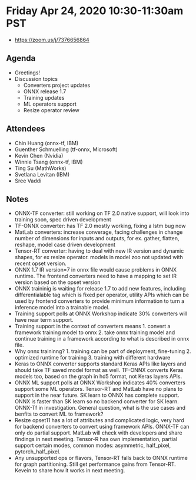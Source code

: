 <!--- SPDX-License-Identifier: Apache-2.0 -->

# Friday Apr 24, 2020 10:30-11:30am PST
* https://zoom.us/j/7376656864

## Agenda
* Greetings!
* Discussion topics
    * Converters project updates
    * ONNX release 1.7
    * Training updates
    * ML operators support
    * Resize operator review

## Attendees
* Chin Huang (onnx-tf, IBM)
* Guenther Schmuelling (tf-onnx, Microsoft)
* Kevin Chen (Nvidia)
* Winnie Tsang (onnx-tf, IBM)
* Ting Su (MathWorks)
* Svetlana Levitan (IBM)
* Sree Vaddi

## Notes
* ONNX-TF converter: still working on TF 2.0 native support, will look into training soon, spec driven development
* TF-ONNX converter: has TF 2.0 mostly working, fixing a lstm bug now
* MatLab converters: increase converage, facing challenges in change number of dimensions for inputs and outputs, for ex. gather, flatten, reshape, model case driven development
* Tensor-RT converter: having to deal with new IR version and dynamic shapes, for ex resize operator. models in model zoo not updated with recent opset version.
* ONNX 1.7 IR version=7 in onnx file would cause problems in ONNX runtime. The frontend converters need to have a mapping to set IR version based on the opset version
* ONNX traininig is waiting for release 1.7 to add new features, including differentialable tag which is fixed per operator, utility APIs which can be used by frontend converters to provide minimum information to turn a inference model into a trainable model.
* Training support polls at ONNX Workshop indicate 30% converters will have near term support.
* Training support in the context of converters means 1. convert a framework training model to onnx 2. take onnx training model and continue training in a framework according to what is described in onnx file.
* Why onnx traininng? 1. training can be part of deployment, fine-tuning 2. optimized runtime for training 3. training with different hardware
* Keras to ONNX converter supports standard Keras APIs like layers and should take TF saved model format as well. TF-ONNX converts Keras models too, based on the graph in hd5 format, not Keras layers APIs.
* ONNX ML support polls at ONNX Workshop indicates 40% converters support some ML operators. Tensor-RT and MatLab have no plans to support in the near future. SK learn to ONNX has complete support. ONNX is faster than SK learn so no backend converter for SK learn. ONNX-Tf in investigation. General question, what is the use cases and benfits to convert ML to framework?
* Resize opset11 has a lot of attributes and complicated logic, very hard for backend converters to convert using framework APIs. ONNX-TF can only do partial support. MatLab will check with developers and share findings in next meeting. Tensor-R has own implementation, partial support certain modes, common modes: asymmetric, half_pixel, pytorch_half_pixel.
* Any unsupported ops or flavors, Tensor-RT falls back to ONNX runtime for graph partitioning. Still get performance gains from Tensor-RT. Kevein to share how it works in next meeting.
